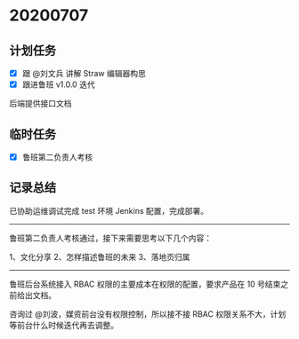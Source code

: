 # 20200707

## 计划任务

- [x] 跟 @刘文兵 讲解 Straw 编辑器构思
- [x] 跟进鲁班 v1.0.0 迭代

后端提供接口文档

## 临时任务

- [x] 鲁班第二负责人考核

## 记录总结

已协助运维调试完成 test 环境 Jenkins 配置，完成部署。

---

鲁班第二负责人考核通过，接下来需要思考以下几个内容：

1、文化分享
2、怎样描述鲁班的未来
3、落地页归属

---

鲁班后台系统接入 RBAC 权限的主要成本在权限的配置，要求产品在 10 号结束之前给出文档。

咨询过 @刘波，媒资前台没有权限控制，所以接不接 RBAC 权限关系不大，计划等前台什么时候迭代再去调整。
